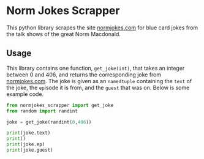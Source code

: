# Norm Jokes Scrapper

This python library scrapes the site [normjokes.com](https://normjokes.com/) for blue card jokes from the talk shows of the great Norm Macdonald.

## Usage

This library contains one function, ```get_joke(int)```, that takes an integer between 0 and 406, and returns the corresponding joke from [normjokes.com](https://normjokes.com/). The joke is given as an ```namedtuple``` containing the ```text``` of the joke, the ```ep```isode it is from, and the ```guest``` that was on. Below is some example code.

```Python
from normjokes_scrapper import get_joke
from random import randint

joke = get_joke(randint(0,406))

print(joke.text)
print()
print(joke.ep)
print(joke.guest)
```